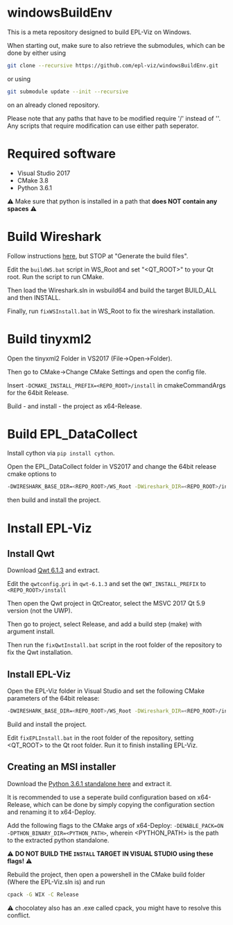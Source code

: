 # windowsBuildEnv

This is a meta repository designed to build EPL-Viz on Windows.

When starting out, make sure to also retrieve the submodules, which can be done by either using

```bash
git clone --recursive https://github.com/epl-viz/windowsBuildEnv.git
```

or using

```bash
git submodule update --init --recursive
```

on an already cloned repository.

Please note that any paths that have to be modified require '/' instead of '\'. Any scripts that require modification can use either path seperator.

# Required software

 - Visual Studio 2017
 - CMake 3.8
 - Python 3.6.1
 
:warning: Make sure that python is installed in a path that **does NOT contain any spaces** :warning:
 
# Build Wireshark

Follow instructions [here](https://www.wireshark.org/docs/wsdg_html_chunked/ChSetupWin32.html), but STOP at "Generate the build files".

Edit the `buildWS.bat` script in WS_Root and set "<QT_ROOT>" to your Qt root. Run the script to run CMake.

Then load the Wireshark.sln in wsbuild64 and build the target BUILD_ALL and then INSTALL.

Finally, run `fixWSInstall.bat` in WS_Root to fix the wireshark installation.

# Build tinyxml2

Open the tinyxml2 Folder in VS2017 (File->Open->Folder).

Then go to CMake->Change CMake Settings and open the config file.

Insert `-DCMAKE_INSTALL_PREFIX=<REPO_ROOT>/install` in cmakeCommandArgs for the 64bit Release.

Build - and install - the project as x64-Release.

# Build EPL_DataCollect

Install cython via `pip install cython`.

Open the EPL_DataCollect folder in VS2017 and change the 64bit release cmake options to 

```bash
-DWIRESHARK_BASE_DIR=<REPO_ROOT>/WS_Root -DWireshark_DIR=<REPO_ROOT>/install/lib/Wireshark -DTinyXML2_ROOT=<REPO_ROOT>/install -DCMAKE_INSTALL_PREFIX=<REPO_ROOT>/install -T host=x64
```

then build and install the project.

# Install EPL-Viz

## Install Qwt

Download [Qwt 6.1.3](https://sourceforge.net/projects/qwt/files/qwt/6.1.3/) and extract.

Edit the `qwtconfig.pri` in `qwt-6.1.3` and set the `QWT_INSTALL_PREFIX` to `<REPO_ROOT>/install`

Then open the Qwt project in QtCreator, select the MSVC 2017 Qt 5.9 version (not the UWP).

Then go to project, select Release, and add a build step (make) with argument install.

Then run the `fixQwtInstall.bat` script in the root folder of the repository to fix the Qwt installation.

## Install EPL-Viz

Open the EPL-Viz folder in Visual Studio and set the following CMake parameters of the 64bit release:

```bash
-DWIRESHARK_BASE_DIR=<REPO_ROOT>/WS_Root -DWireshark_DIR=<REPO_ROOT>/install/lib/Wireshark -DTinyXML2_ROOT=<REPO_ROOT>/install -DQt5_DIR=<QT_ROOT>/5.9/msvc2017_64/lib/cmake/Qt5 -DCMAKE_INSTALL_PREFIX=<REPO_ROOT>/install -T host=x64
```

Build and install the project.

Edit `fixEPLInstall.bat` in the root folder of the repository, setting <QT_ROOT> to the Qt root folder. Run it to finish installing EPL-Viz.

## Creating an MSI installer

Download the [Python 3.6.1 standalone here](https://www.python.org/ftp/python/3.6.1/python-3.6.1-embed-amd64.zip) and extract it.

It is recommended to use a seperate build configuration based on x64-Release, which can be done by simply copying the configuration section and renaming it to x64-Deploy. 

Add the following flags to the CMake args of x64-Deploy: `-DENABLE_PACK=ON -DPTHON_BINARY_DIR=<PYTHON_PATH>`, wherein <PYTHON_PATH> is the path to the extracted python standalone.

:warning: **DO NOT BUILD THE `INSTALL` TARGET IN VISUAL STUDIO using these flags!** :warning:

Rebuild the project, then open a powershell in the CMake build folder (Where the EPL-Viz.sln is) and run

```bash
cpack -G WIX -C Release
```

:warning: chocolatey also has an .exe called cpack, you might have to resolve this conflict.

